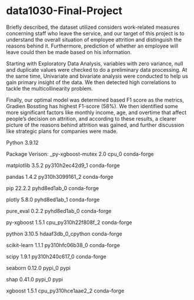 # data1030-Final-Project

Briefly described, the dataset utilized considers work-related measures concerning
staff who leave the service, and our target of this project is to understand the overall
situation of employee attrition and distinguish the reasons behind it. Furthermore,
prediction of whether an employee will leave could then be made based on his
information.

Starting with Exploratory Data Analysis, variables with zero variance, null and
duplicate values were checked to do a preliminary data processing. At the same
time, Univariate and bivariate analysis were conducted to help us gain primary insight
of the data. We then detected high correlations to tackle the multicollinearity
problem.

Finally, our optimal model was determined based F1 score as the
metrics,  Gradien Bossting has highest F1-score (58%). We then
identified some more significant factors like monthly income, age, and overtime that
affect people’s decision on attrition, and according to these results, a clearer picture
of the reasons behind attrition was gained, and further discussion like strategic plans
for companies were made.


Python 3.9.12

Package Verison:
_py-xgboost-mutex         2.0                       cpu_0    conda-forge

matplotlib                3.5.2           py310h2ec42d9_1    conda-forge

pandas                    1.4.2           py310h3099161_2    conda-forge

pip                       22.2.2             pyhd8ed1ab_0    conda-forge

plotly                    5.8.0              pyhd8ed1ab_1    conda-forge

pure_eval                 0.2.2              pyhd8ed1ab_0    conda-forge

py-xgboost                1.5.1           cpu_py310h22f808f_2    conda-forge

python                    3.10.5          hdaaf3db_0_cpython    conda-forge

scikit-learn              1.1.1           py310hfc06b38_0    conda-forge

scipy                     1.9.1           py310h240c617_0    conda-forge

seaborn                   0.12.0                   pypi_0    pypi

shap                      0.41.0                   pypi_0    pypi

xgboost                   1.5.1           cpu_py310hce1aae2_2    conda-forge


